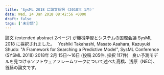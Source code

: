 ```yaml
---
title: 'SysML 2018 に論文採択 (2018年 1月)'
date: Wed, 24 Jan 2018 08:42:56 +0000
draft: false
tags: ['未分類']
---
```


論文 (extended abstract 2ページ) が機械学習とシステムの国際会議 SysML 2018 に採択されました。   Yoshiki Takahashi, Masato Asahara, Kazuyuki Shudo: "A Framework for Searching a Predictive Model", SysML Conference (SYSML 2018) 2018年 2月 15日～16日 (投稿 205件, 採択 117件)   良い予測モデルを見つけるソフトウェアフレームワークについて述べた高橋、浅原（NEC）、首藤の論文です。